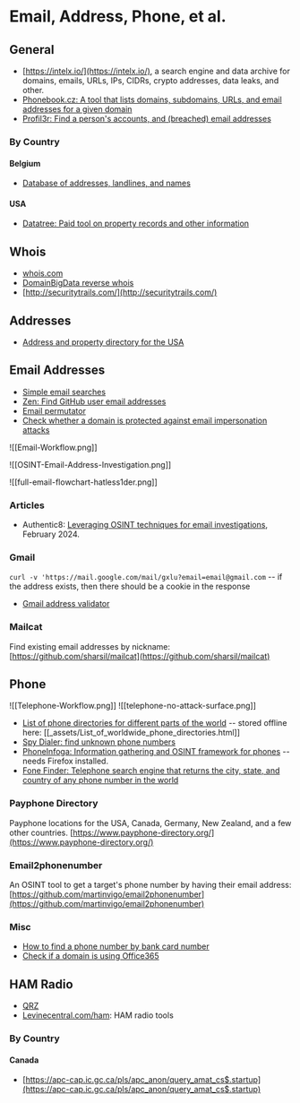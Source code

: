# Email, Address, Phone, et al.
## General
* [https://intelx.io/](https://intelx.io/), a search engine and data archive for domains, emails, URLs, IPs, CIDRs, crypto addresses, data leaks, and other.
* [Phonebook.cz: A tool that lists domains, subdomains, URLs, and email addresses for a given domain](https://phonebook.cz/)
* [Profil3r: Find a person's accounts, and (breached) email addresses](https://github.com/Rog3rSm1th/Profil3r)

### By Country
#### Belgium
* [Database of addresses, landlines, and names](https://www.wittegids.be/)
#### USA
* [Datatree: Paid tool on property records and other information](https://web.datatree.com/)
## Whois
* [whois.com](https://whois.com)
* [DomainBigData reverse whois](http://domainbigdata.com/)
* [http://securitytrails.com/](http://securitytrails.com/)
## Addresses
* [Address and property directory for the USA](https://homemetry.com/)
## Email Addresses
* [Simple email searches](https://emailrep.io/)
* [Zen: Find GitHub user email addresses](https://github.com/s0md3v/Zen)
* [Email permutator](http://metricsparrow.com/toolkit/email-permutator/)
* [Check whether a domain is protected against email impersonation attacks](https://domain-checker.valimail.com/dmarc/)

![[Email-Workflow.png]]

![[OSINT-Email-Address-Investigation.png]]

![[full-email-flowchart-hatless1der.png]]
### Articles
* Authentic8: [Leveraging OSINT techniques for email investigations](https://www.authentic8.com/blog/osint-techniques-email-investigations), February 2024.
### Gmail
`curl -v 'https://mail.google.com/mail/gxlu?email=email@gmail.com` -- if the address exists, then there should be a cookie in the response

* [Gmail address validator](https://github.com/codedbrain/gmailify/)

### Mailcat
Find existing email addresses by nickname: [https://github.com/sharsil/mailcat](https://github.com/sharsil/mailcat)

## Phone
![[Telephone-Workflow.png]]
![[telephone-no-attack-surface.png]]
* [List of phone directories for different parts of the world](https://translate.google.com/translate?sl=auto&tl=en&u=https://om.1881.no/nyttige-sider/kataloger-i-utlandet) -- stored offline here: [[_assets/List_of_worldwide_phone_directories.html]]
* [Spy Dialer: find unknown phone numbers](https://www.spydialer.com/)
* [PhoneInfoga: Information gathering and OSINT framework for phones](https://github.com/sundowndev/PhoneInfoga) -- needs Firefox installed.
* [Fone Finder: Telephone search engine that returns the city, state, and country of any phone number in the world](http://fonefinder.net/)

### Payphone Directory
Payphone locations for the USA, Canada, Germany, New Zealand, and a few other countries.
[https://www.payphone-directory.org/](https://www.payphone-directory.org/)

### Email2phonenumber
An OSINT tool to get a target's phone number by having their email address: [https://github.com/martinvigo/email2phonenumber](https://github.com/martinvigo/email2phonenumber)

### Misc
* [How to find a phone number by bank card number](https://twitter.com/HowToFind_bot/status/1421121449683820548)
* [Check if a domain is using Office365](https://github.com/nixintel/o365chk/)

## HAM Radio
* [QRZ](https://www.qrz.com/)
* [Levinecentral.com/ham](https://levinecentral.com/ham/): HAM radio tools

### By Country
#### Canada
* [https://apc-cap.ic.gc.ca/pls/apc_anon/query_amat_cs$.startup](https://apc-cap.ic.gc.ca/pls/apc_anon/query_amat_cs$.startup)